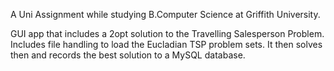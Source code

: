A Uni Assignment while studying B.Computer Science at Griffith University.

GUI app that includes a 2opt solution to the Travelling Salesperson Problem. Includes file handling to load the Eucladian TSP 
problem sets. It then solves then and records the best solution to a MySQL database. 

